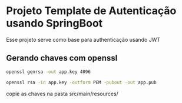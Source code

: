 # Projeto Template de Autenticação usando SpringBoot

Esse projeto serve como base para authenticação usando JWT

## Gerando chaves com openssl

```bash
openssl genrsa -out app.key 4096
```

```bash
openssl rsa -in app.key -outform PEM -pubout -out app.pub
```

copie as chaves na pasta src/main/resources/
